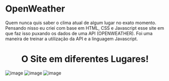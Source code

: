 # OpenWeather
Quem nunca quis saber o clima atual de algum lugar no exato momento.
Pensando nisso eu criei com base em HTML, CSS e Javascript esse site em que faz isso puxando os dados de uma API
(OPENWEATHER). Foi uma maneira de treinar a utilização da API e a linguagem Javascript.
<h1 align="center"> O Site em diferentes Lugares!  </h1>

![image](![image](https://github.com/user-attachments/assets/1af6e56d-c684-402d-bca8-bed7c87c8f95)
)
![image](![image](https://github.com/user-attachments/assets/f0c68760-3acb-487f-875f-dc5205a71aad)
)
![image](![image](https://github.com/user-attachments/assets/50e69b41-9cfc-4d24-9210-8dcb3c4b16a7)
)
